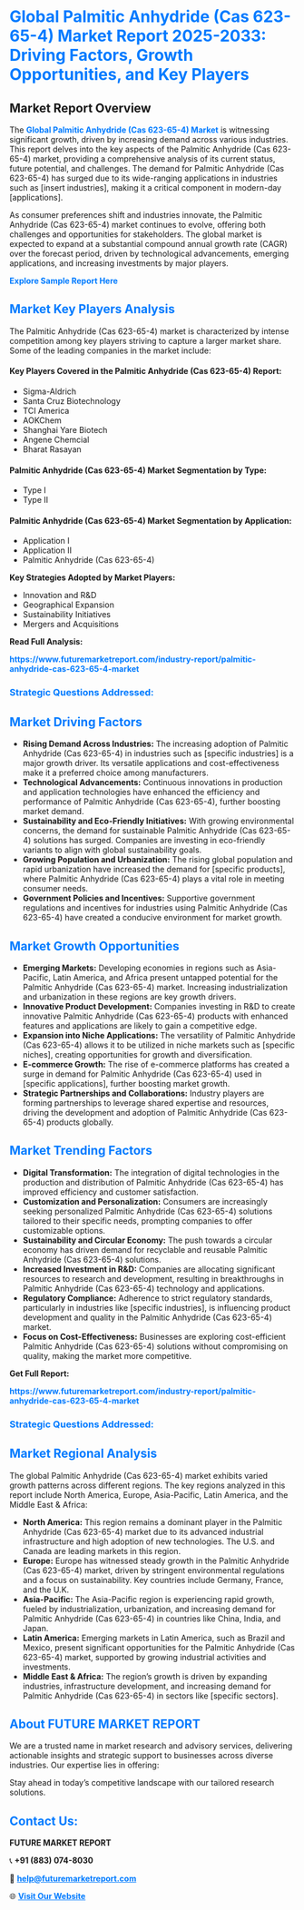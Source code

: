 <h1 style="color: #007BFF;">Global Palmitic Anhydride (Cas 623-65-4) Market Report 2025-2033: Driving Factors, Growth Opportunities, and Key Players</h1>

<section id="overview">
<h2>Market Report Overview</h2>
<p>The <a href="https://www.futuremarketreport.com/industry-report/palmitic-anhydride-cas-623-65-4-market" style="color: #007BFF; text-decoration: none;"><strong>Global Palmitic Anhydride (Cas 623-65-4) Market</strong></a> is witnessing significant growth, driven by increasing demand across various industries. This report delves into the key aspects of the Palmitic Anhydride (Cas 623-65-4) market, providing a comprehensive analysis of its current status, future potential, and challenges. The demand for Palmitic Anhydride (Cas 623-65-4) has surged due to its wide-ranging applications in industries such as [insert industries], making it a critical component in modern-day [applications].</p>
<p>As consumer preferences shift and industries innovate, the Palmitic Anhydride (Cas 623-65-4) market continues to evolve, offering both challenges and opportunities for stakeholders. The global market is expected to expand at a substantial compound annual growth rate (CAGR) over the forecast period, driven by technological advancements, emerging applications, and increasing investments by major players.</p>
</section>

<section id="overview">
<p><a href="https://www.futuremarketreport.com/request-sample/reportId=113330" style="color: #007BFF; text-decoration: none;"><strong>Explore Sample Report Here</strong></a></p>
</section>

<section id="key-players">
<h2 style="color: #007BFF;">Market Key Players Analysis</h2>
<p>The Palmitic Anhydride (Cas 623-65-4) market is characterized by intense competition among key players striving to capture a larger market share. Some of the leading companies in the market include:</p>
<h4>Key Players Covered in the Palmitic Anhydride (Cas 623-65-4) Report:</h4>
<ul><li>Sigma-Aldrich</li><li>Santa Cruz Biotechnology</li><li>TCI America</li><li>AOKChem</li><li>Shanghai Yare Biotech</li><li>Angene Chemcial</li><li>Bharat Rasayan</li></ul>
<h4>Palmitic Anhydride (Cas 623-65-4) Market Segmentation by Type:</h4>
<ul><li>Type I</li><li>Type II</li></ul>

<h4>Palmitic Anhydride (Cas 623-65-4) Market Segmentation by Application:</h4>
<ul><li>Application I</li><li>Application II</li><li>Palmitic Anhydride (Cas 623-65-4)</li></ul>
<p><strong>Key Strategies Adopted by Market Players:</strong></p>
<ul>
<li>Innovation and R&D</li>
<li>Geographical Expansion</li>
<li>Sustainability Initiatives</li>
<li>Mergers and Acquisitions</li>
</ul>
</section>

<section>
<p><strong>Read Full Analysis: </strong></p><a href="https://www.futuremarketreport.com/industry-report/palmitic-anhydride-cas-623-65-4-market" style="color: #007BFF; text-decoration: none;"><strong>https://www.futuremarketreport.com/industry-report/palmitic-anhydride-cas-623-65-4-market</strong></a>
<h3 style="color: #007BFF;">Strategic Questions Addressed:</h3>
</section>

<section id="driving-factors">
<h2 style="color: #007BFF;">Market Driving Factors</h2>
<ul>
<li><strong>Rising Demand Across Industries:</strong> The increasing adoption of Palmitic Anhydride (Cas 623-65-4) in industries such as [specific industries] is a major growth driver. Its versatile applications and cost-effectiveness make it a preferred choice among manufacturers.</li>
<li><strong>Technological Advancements:</strong> Continuous innovations in production and application technologies have enhanced the efficiency and performance of Palmitic Anhydride (Cas 623-65-4), further boosting market demand.</li>
<li><strong>Sustainability and Eco-Friendly Initiatives:</strong> With growing environmental concerns, the demand for sustainable Palmitic Anhydride (Cas 623-65-4) solutions has surged. Companies are investing in eco-friendly variants to align with global sustainability goals.</li>
<li><strong>Growing Population and Urbanization:</strong> The rising global population and rapid urbanization have increased the demand for [specific products], where Palmitic Anhydride (Cas 623-65-4) plays a vital role in meeting consumer needs.</li>
<li><strong>Government Policies and Incentives:</strong> Supportive government regulations and incentives for industries using Palmitic Anhydride (Cas 623-65-4) have created a conducive environment for market growth.</li>
</ul>
</section>

<section id="growth-opportunities">
<h2 style="color: #007BFF;">Market Growth Opportunities</h2>
<ul>
<li><strong>Emerging Markets:</strong> Developing economies in regions such as Asia-Pacific, Latin America, and Africa present untapped potential for the Palmitic Anhydride (Cas 623-65-4) market. Increasing industrialization and urbanization in these regions are key growth drivers.</li>
<li><strong>Innovative Product Development:</strong> Companies investing in R&D to create innovative Palmitic Anhydride (Cas 623-65-4) products with enhanced features and applications are likely to gain a competitive edge.</li>
<li><strong>Expansion into Niche Applications:</strong> The versatility of Palmitic Anhydride (Cas 623-65-4) allows it to be utilized in niche markets such as [specific niches], creating opportunities for growth and diversification.</li>
<li><strong>E-commerce Growth:</strong> The rise of e-commerce platforms has created a surge in demand for Palmitic Anhydride (Cas 623-65-4) used in [specific applications], further boosting market growth.</li>
<li><strong>Strategic Partnerships and Collaborations:</strong> Industry players are forming partnerships to leverage shared expertise and resources, driving the development and adoption of Palmitic Anhydride (Cas 623-65-4) products globally.</li>
</ul>
</section>

<section id="trending-factors">
<h2 style="color: #007BFF;">Market Trending Factors</h2>
<ul>
<li><strong>Digital Transformation:</strong> The integration of digital technologies in the production and distribution of Palmitic Anhydride (Cas 623-65-4) has improved efficiency and customer satisfaction.</li>
<li><strong>Customization and Personalization:</strong> Consumers are increasingly seeking personalized Palmitic Anhydride (Cas 623-65-4) solutions tailored to their specific needs, prompting companies to offer customizable options.</li>
<li><strong>Sustainability and Circular Economy:</strong> The push towards a circular economy has driven demand for recyclable and reusable Palmitic Anhydride (Cas 623-65-4) solutions.</li>
<li><strong>Increased Investment in R&D:</strong> Companies are allocating significant resources to research and development, resulting in breakthroughs in Palmitic Anhydride (Cas 623-65-4) technology and applications.</li>
<li><strong>Regulatory Compliance:</strong> Adherence to strict regulatory standards, particularly in industries like [specific industries], is influencing product development and quality in the Palmitic Anhydride (Cas 623-65-4) market.</li>
<li><strong>Focus on Cost-Effectiveness:</strong> Businesses are exploring cost-efficient Palmitic Anhydride (Cas 623-65-4) solutions without compromising on quality, making the market more competitive.</li>
</ul>
</section>

<section>
<p><strong>Get Full Report: </strong></p><a href="https://www.futuremarketreport.com/industry-report/palmitic-anhydride-cas-623-65-4-market" style="color: #007BFF; text-decoration: none;"><strong>https://www.futuremarketreport.com/industry-report/palmitic-anhydride-cas-623-65-4-market</strong></a>
<h3 style="color: #007BFF;">Strategic Questions Addressed:</h3>
</section>


<section id="regional-analysis">
<h2 style="color: #007BFF;">Market Regional Analysis</h2>
<p>The global Palmitic Anhydride (Cas 623-65-4) market exhibits varied growth patterns across different regions. The key regions analyzed in this report include North America, Europe, Asia-Pacific, Latin America, and the Middle East & Africa:</p>
<ul>
<li><strong>North America:</strong> This region remains a dominant player in the Palmitic Anhydride (Cas 623-65-4) market due to its advanced industrial infrastructure and high adoption of new technologies. The U.S. and Canada are leading markets in this region.</li>
<li><strong>Europe:</strong> Europe has witnessed steady growth in the Palmitic Anhydride (Cas 623-65-4) market, driven by stringent environmental regulations and a focus on sustainability. Key countries include Germany, France, and the U.K.</li>
<li><strong>Asia-Pacific:</strong> The Asia-Pacific region is experiencing rapid growth, fueled by industrialization, urbanization, and increasing demand for Palmitic Anhydride (Cas 623-65-4) in countries like China, India, and Japan.</li>
<li><strong>Latin America:</strong> Emerging markets in Latin America, such as Brazil and Mexico, present significant opportunities for the Palmitic Anhydride (Cas 623-65-4) market, supported by growing industrial activities and investments.</li>
<li><strong>Middle East & Africa:</strong> The region’s growth is driven by expanding industries, infrastructure development, and increasing demand for Palmitic Anhydride (Cas 623-65-4) in sectors like [specific sectors].</li>
</ul>
</section>

<footer>
<h2 style="color: #007BFF;">About FUTURE MARKET REPORT</h2>
<p>We are a trusted name in market research and advisory services, delivering actionable insights and strategic support to businesses across diverse industries. Our expertise lies in offering:</p>

<p>Stay ahead in today’s competitive landscape with our tailored research solutions.</p>

<h2 style="color: #007BFF;">Contact Us:</h2>
<p><strong>FUTURE MARKET REPORT</strong></p>
<p>📞 <strong>+91 (883) 074-8030</strong></p>
<p>📧 <strong><a href="mailto:help@futuremarketreport.com" style="color: #007BFF;">help@futuremarketreport.com</a></strong></p>
<p>🌐 <strong><a href="https://www.futuremarketreport.com/" style="color: #007BFF;">Visit Our Website</a></strong></p>
</footer>